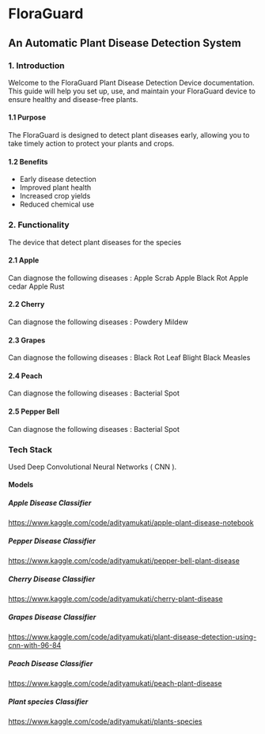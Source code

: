 # FloraGuard
## An Automatic Plant Disease Detection System
### 1. Introduction
Welcome to the FloraGuard Plant Disease Detection Device documentation. This guide will help you set up, use, and maintain your FloraGuard device to ensure healthy and disease-free plants.

#### 1.1 Purpose
The FloraGuard is designed to detect plant diseases early, allowing you to take timely action to protect your plants and crops.

#### 1.2 Benefits
- Early disease detection
- Improved plant health
- Increased crop yields
- Reduced chemical use

### 2. Functionality
The device that detect plant diseases for the species 

#### 2.1 Apple
Can diagnose the following diseases : 
Apple Scrab
Apple Black Rot
Apple cedar Apple Rust

#### 2.2 Cherry
Can diagnose the following diseases : 
Powdery Mildew

#### 2.3 Grapes
Can diagnose the following diseases : 
Black Rot
Leaf Blight
Black Measles

#### 2.4 Peach
Can diagnose the following diseases :
Bacterial Spot

#### 2.5 Pepper Bell
Can diagnose the following diseases : 
Bacterial Spot

### Tech Stack
Used Deep Convolutional Neural Networks ( CNN ).
#### Models
##### Apple Disease Classifier
https://www.kaggle.com/code/adityamukati/apple-plant-disease-notebook
##### Pepper Disease Classifier
https://www.kaggle.com/code/adityamukati/pepper-bell-plant-disease
##### Cherry Disease Classifier
https://www.kaggle.com/code/adityamukati/cherry-plant-disease
##### Grapes Disease Classifier
https://www.kaggle.com/code/adityamukati/plant-disease-detection-using-cnn-with-96-84
##### Peach Disease Classifier
https://www.kaggle.com/code/adityamukati/peach-plant-disease
##### Plant species Classifier
https://www.kaggle.com/code/adityamukati/plants-species
